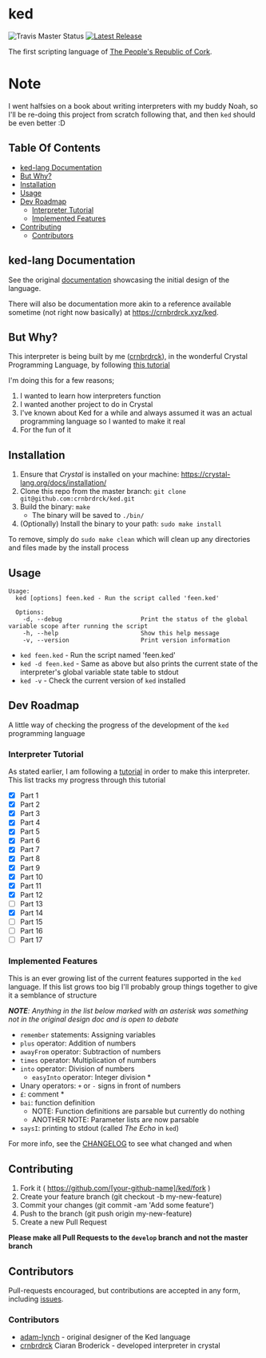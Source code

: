 # ked
![Travis Master Status](https://img.shields.io/travis/crnbrdrck/ked/master.svg)
[![Latest Release](https://img.shields.io/github/tag/crnbrdrck/ked.svg)](https://github.com/crnbrdrck/ked/releases/latest)


The first scripting language of [The People's Republic of Cork](http://en.wikipedia.org/wiki/Cork_\(city\)).

# Note
I went halfsies on a book about writing interpreters with my buddy Noah, so I'll be re-doing this project from scratch following that, and then `ked` should be even better :D

## Table Of Contents
- [ked-lang Documentation](#ked-lang-documentation)
- [But Why?](#but-why)
- [Installation](#installation)
- [Usage](#usage)
- [Dev Roadmap](#dev-roadmap)
    - [Interpreter Tutorial](#interpreter-tutorial)
    - [Implemented Features](#implemented-features)
- [Contributing](#contributing)
    - [Contributors](#contributors)

## ked-lang Documentation
See the original [documentation](http://adam-lynch.github.io/ked/) showcasing the initial design of the language.

There will also be documentation more akin to a reference available sometime (not right now basically) at https://crnbrdrck.xyz/ked.

## But Why?
This interpreter is being built by me ([crnbrdrck](https://github.com/crnbrdrck)), in the wonderful Crystal Programming Language, by following [this tutorial](https://ruslanspivak.com/lsbasi-part1/)

I'm doing this for a few reasons;
1. I wanted to learn how interpreters function
2. I wanted another project to do in Crystal
3. I've known about Ked for a while and always assumed it was an actual programming language so I wanted to make it real
4. For the fun of it

## Installation

1. Ensure that *Crystal* is installed on your machine: https://crystal-lang.org/docs/installation/
2. Clone this repo from the master branch: `git clone git@github.com:crnbrdrck/ked.git`
3. Build the binary: `make`
    - The binary will be saved to `./bin/`
4. (Optionally) Install the binary to your path: `sudo make install`

To remove, simply do `sudo make clean` which will clean up any directories and files made by the install process

## Usage

```
Usage:
  ked [options] feen.ked - Run the script called 'feen.ked'

  Options:
    -d, --debug                      Print the status of the global variable scope after running the script
    -h, --help                       Show this help message
    -v, --version                    Print version information
```

- `ked feen.ked` - Run the script named 'feen.ked'
- `ked -d feen.ked` - Same as above but also prints the current state of the interpreter's global variable state table to stdout
- `ked -v` - Check the current version of `ked` installed

## Dev Roadmap
A little way of checking the progress of the development of the `ked` programming language

### Interpreter Tutorial
As stated earlier, I am following a [tutorial](https://ruslanspivak.com/lsbasi-part1/) in order to make this interpreter. This list tracks my progress through this tutorial

- [x] Part  1
- [x] Part  2
- [x] Part  3
- [x] Part  4
- [x] Part  5
- [x] Part  6
- [x] Part  7
- [x] Part  8
- [x] Part  9
- [x] Part 10
- [x] Part 11
- [x] Part 12
- [ ] Part 13
- [x] Part 14
- [ ] Part 15
- [ ] Part 16
- [ ] Part 17

### Implemented Features
This is an ever growing list of the current features supported in the `ked` language.
If this list grows too big I'll probably group things together to give it a semblance of structure

***NOTE**: Anything in the list below marked with an asterisk was something not in the original design doc and is open to debate*

- `remember` statements: Assigning variables
- `plus` operator: Addition of numbers
- `awayFrom` operator: Subtraction of numbers
- `times` operator: Multiplication of numbers
- `into` operator: Division of numbers
    - `easyInto` operator: Integer division *
- Unary operators: `+` or `-` signs in front of numbers
- `£`: comment *
- `bai`: function definition
    - NOTE: Function definitions are parsable but currently do nothing
    - ANOTHER NOTE: Parameter lists are now parsable
- `saysI`: printing to stdout (called *The Echo* in `ked`)

For more info, see the [CHANGELOG](CHANGELOG.md) to see what changed and when

## Contributing

1. Fork it ( https://github.com/[your-github-name]/ked/fork )
2. Create your feature branch (git checkout -b my-new-feature)
3. Commit your changes (git commit -am 'Add some feature')
4. Push to the branch (git push origin my-new-feature)
5. Create a new Pull Request

**Please make all Pull Requests to the `develop` branch and not the master branch**

## Contributors

Pull-requests encouraged, but contributions are accepted in any form, including [issues](https://github.com/crnbrdrck/ked/issues).

### Contributors
- [adam-lynch](https://github.com/adam-lynch/) - original designer of the Ked language
- [crnbrdrck](https://github.com/crnbrdrck) Ciaran Broderick - developed interpreter in crystal
